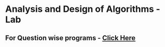 # Analysis and Design of Algorithms -Lab

## For Question wise programs - [Click Here](https://github.com/chandansgowda/jssstu-ada-lab-programs)
